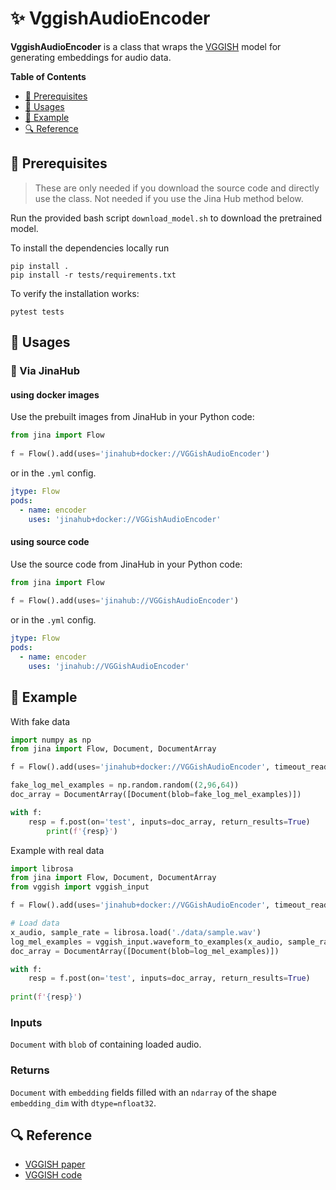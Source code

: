 
# ✨ VggishAudioEncoder

**VggishAudioEncoder** is a class that wraps the [VGGISH](https://github.com/tensorflow/models/tree/master/research/audioset/vggish) model for generating embeddings for audio data. 


**Table of Contents**

- [🌱 Prerequisites](#-prerequisites)
- [🚀 Usages](#-usages)
- [🎉️ Example](#-example)
- [🔍️ Reference](#-reference)

## 🌱 Prerequisites


> These are only needed if you download the source code and directly use the class. Not needed if you use the Jina Hub method below.

Run the provided bash script `download_model.sh` to download the pretrained model.

To install the dependencies locally run 
```
pip install . 
pip install -r tests/requirements.txt
```
To verify the installation works:
```
pytest tests
```

## 🚀 Usages

### 🚚 Via JinaHub

#### using docker images
Use the prebuilt images from JinaHub in your Python code: 

```python
from jina import Flow
	
f = Flow().add(uses='jinahub+docker://VGGishAudioEncoder')
```

or in the `.yml` config.
```yaml
jtype: Flow
pods:
  - name: encoder
    uses: 'jinahub+docker://VGGishAudioEncoder'
```

#### using source code
Use the source code from JinaHub in your Python code:

```python
from jina import Flow
	
f = Flow().add(uses='jinahub://VGGishAudioEncoder')
```

or in the `.yml` config.

```yaml
jtype: Flow
pods:
  - name: encoder
    uses: 'jinahub://VGGishAudioEncoder'
```


## 🎉️ Example 

With fake data

```python
import numpy as np
from jina import Flow, Document, DocumentArray

f = Flow().add(uses='jinahub+docker://VGGishAudioEncoder', timeout_ready=3000)

fake_log_mel_examples = np.random.random((2,96,64))
doc_array = DocumentArray([Document(blob=fake_log_mel_examples)])

with f:
    resp = f.post(on='test', inputs=doc_array, return_results=True)
		print(f'{resp}')
```

Example with real data


```python
import librosa
from jina import Flow, Document, DocumentArray
from vggish import vggish_input

f = Flow().add(uses='jinahub+docker://VGGishAudioEncoder', timeout_ready=3000)

# Load data
x_audio, sample_rate = librosa.load('./data/sample.wav')
log_mel_examples = vggish_input.waveform_to_examples(x_audio, sample_rate)
doc_array = DocumentArray([Document(blob=log_mel_examples)])

with f:
    resp = f.post(on='test', inputs=doc_array, return_results=True)
    
print(f'{resp}')
```


### Inputs 

`Document` with `blob` of containing loaded audio.

### Returns

`Document` with `embedding` fields filled with an `ndarray` of the shape `embedding_dim` with `dtype=nfloat32`.


## 🔍️ Reference
- [VGGISH paper](https://research.google/pubs/pub45611/)
- [VGGISH code](https://github.com/tensorflow/models/tree/master/research/audioset/vggish)
